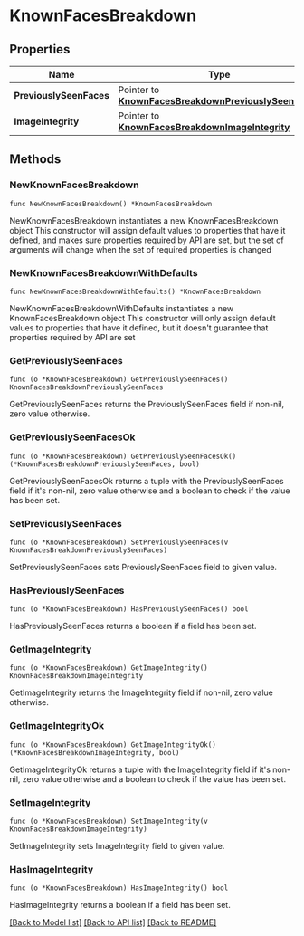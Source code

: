 # KnownFacesBreakdown

## Properties

Name | Type | Description | Notes
------------ | ------------- | ------------- | -------------
**PreviouslySeenFaces** | Pointer to [**KnownFacesBreakdownPreviouslySeenFaces**](KnownFacesBreakdownPreviouslySeenFaces.md) |  | [optional] 
**ImageIntegrity** | Pointer to [**KnownFacesBreakdownImageIntegrity**](KnownFacesBreakdownImageIntegrity.md) |  | [optional] 

## Methods

### NewKnownFacesBreakdown

`func NewKnownFacesBreakdown() *KnownFacesBreakdown`

NewKnownFacesBreakdown instantiates a new KnownFacesBreakdown object
This constructor will assign default values to properties that have it defined,
and makes sure properties required by API are set, but the set of arguments
will change when the set of required properties is changed

### NewKnownFacesBreakdownWithDefaults

`func NewKnownFacesBreakdownWithDefaults() *KnownFacesBreakdown`

NewKnownFacesBreakdownWithDefaults instantiates a new KnownFacesBreakdown object
This constructor will only assign default values to properties that have it defined,
but it doesn't guarantee that properties required by API are set

### GetPreviouslySeenFaces

`func (o *KnownFacesBreakdown) GetPreviouslySeenFaces() KnownFacesBreakdownPreviouslySeenFaces`

GetPreviouslySeenFaces returns the PreviouslySeenFaces field if non-nil, zero value otherwise.

### GetPreviouslySeenFacesOk

`func (o *KnownFacesBreakdown) GetPreviouslySeenFacesOk() (*KnownFacesBreakdownPreviouslySeenFaces, bool)`

GetPreviouslySeenFacesOk returns a tuple with the PreviouslySeenFaces field if it's non-nil, zero value otherwise
and a boolean to check if the value has been set.

### SetPreviouslySeenFaces

`func (o *KnownFacesBreakdown) SetPreviouslySeenFaces(v KnownFacesBreakdownPreviouslySeenFaces)`

SetPreviouslySeenFaces sets PreviouslySeenFaces field to given value.

### HasPreviouslySeenFaces

`func (o *KnownFacesBreakdown) HasPreviouslySeenFaces() bool`

HasPreviouslySeenFaces returns a boolean if a field has been set.

### GetImageIntegrity

`func (o *KnownFacesBreakdown) GetImageIntegrity() KnownFacesBreakdownImageIntegrity`

GetImageIntegrity returns the ImageIntegrity field if non-nil, zero value otherwise.

### GetImageIntegrityOk

`func (o *KnownFacesBreakdown) GetImageIntegrityOk() (*KnownFacesBreakdownImageIntegrity, bool)`

GetImageIntegrityOk returns a tuple with the ImageIntegrity field if it's non-nil, zero value otherwise
and a boolean to check if the value has been set.

### SetImageIntegrity

`func (o *KnownFacesBreakdown) SetImageIntegrity(v KnownFacesBreakdownImageIntegrity)`

SetImageIntegrity sets ImageIntegrity field to given value.

### HasImageIntegrity

`func (o *KnownFacesBreakdown) HasImageIntegrity() bool`

HasImageIntegrity returns a boolean if a field has been set.


[[Back to Model list]](../README.md#documentation-for-models) [[Back to API list]](../README.md#documentation-for-api-endpoints) [[Back to README]](../README.md)


